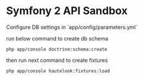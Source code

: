 Symfony 2 API Sandbox
=========

Configure DB settings in ´app/config/parameters.yml´ 

run below command to create db schema

    php app/console doctrine:schema:create

then run next command to create fixtures

    php app/console hautelook:fixtures:load
    
    